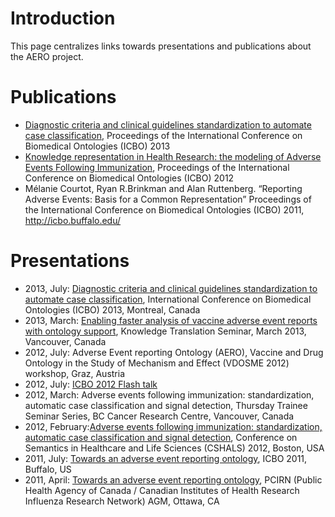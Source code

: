 # Introduction #

This page centralizes links towards presentations and publications about the AERO project.


# Publications #
  * [Diagnostic criteria and clinical guidelines standardization to automate case classification](http://www.unbsj.ca/sase/csas/data/ws/icbo2013/papers/ec/icbo2013_submission_57.pdf), Proceedings of the International Conference on Biomedical Ontologies (ICBO) 2013
  * [Knowledge representation in Health Research: the modeling of Adverse Events Following Immunization](http://ceur-ws.org/Vol-897/ecs_1.pdf), Proceedings of the International Conference on Biomedical Ontologies (ICBO) 2012
  * Mélanie Courtot, Ryan R.Brinkman and Alan Ruttenberg. “Reporting Adverse Events: Basis for a Common Representation” Proceedings of the International Conference on Biomedical Ontologies (ICBO) 2011, http://icbo.buffalo.edu/

# Presentations #

  * 2013, July: [Diagnostic criteria and clinical guidelines standardization to automate case classification](http://www.slideshare.net/mcourtot/20130708-courtotearlycareer),  International Conference on Biomedical Ontologies (ICBO) 2013, Montreal, Canada
  * 2013, March: [Enabling faster analysis of vaccine adverse event reports with ontology support](http://www.slideshare.net/mcourtot/20130321-kt-sseminarbis), Knowledge Translation Seminar, March 2013, Vancouver, Canada
  * 2012, July: Adverse Event reporting Ontology (AERO), Vaccine and Drug Ontology in the Study of Mechanism and Effect (VDOSME 2012) workshop, Graz, Austria
  * 2012, July: [ICBO 2012 Flash talk](http://www.slideshare.net/mcourtot/icbo2012-flash-talk)
  * 2012, March: Adverse events following immunization: standardization, automatic case classification and signal detection, Thursday Trainee Seminar Series, BC Cancer Research Centre, Vancouver, Canada
  * 2012, February:[Adverse events following immunization: standardization, automatic case classification and signal detection](http://www.slideshare.net/mcourtot/courtot-cshals2012), Conference on Semantics in Healthcare and Life Sciences (CSHALS) 2012, Boston, USA
  * 2011, July: [Towards an adverse event reporting ontology](http://www.slideshare.net/mcourtot/towards-an-adverse-event-reporting-ontology-8962199), ICBO 2011, Buffalo, US
  * 2011, April: [Towards an adverse event reporting ontology](http://www.slideshare.net/mcourtot/towards-an-adverse-event-reporting-ontology), PCIRN (Public Health Agency of Canada / Canadian Institutes of Health Research Influenza Research Network) AGM, Ottawa, CA